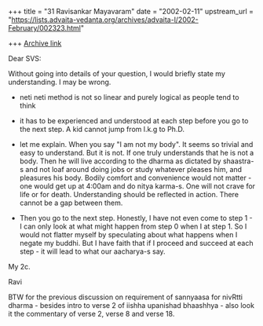 +++
title = "31 Ravisankar Mayavaram"
date = "2002-02-11"
upstream_url = "https://lists.advaita-vedanta.org/archives/advaita-l/2002-February/002323.html"

+++
[Archive link](https://lists.advaita-vedanta.org/archives/advaita-l/2002-February/002323.html)

Dear SVS:

Without going into details of your question, I would briefly state my
understanding. I may be wrong.

- neti neti method is not so linear and purely logical as people tend to
think

- it has to be experienced and understood at each step before you go to the
next step. A kid cannot jump from l.k.g to Ph.D.

- let me explain. When you say "I am not my body". It seems so trivial and
easy to understand. But it is not. If one truly understands that he is not
a body. Then he will live according to the dharma as dictated by shaastra-s
and not loaf around doing jobs or study whatever pleases him, and pleasures
his body. Bodily comfort and convenience would not matter - one would get
up at 4:00am and do nitya karma-s.  One will not crave for life or for
death. Understanding should be reflected in action. There cannot be a gap
between them.

- Then you go to the next step. Honestly, I have not even come to step 1 -
I can only look at what might happen from step 0 when I at step 1. So I
would not flatter myself by speculating about what happens when I negate my
buddhi. But I have faith that if I proceed and succeed at each step - it
will lead to what our aacharya-s say.

My 2c.

Ravi

BTW for the previous discussion on requirement of sannyaasa for nivRtti
dharma - besides intro to verse 2 of iishha upanishad bhaashhya - also look
it the commentary of verse 2, verse 8 and verse 18.

